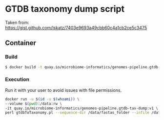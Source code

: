 # GTDB taxonomy dump script

Taken from: https://gist.github.com/lskatz/7403e9693a49cbb60c4a1cb2ce5c3475

## Container

### Build
```bash
$ docker build -t quay.io/microbiome-informatics/genomes-pipeline.gtdb-tax-dump:v1 .
```

### Execution

Run it with your user to avoid issues with file permissions.

```bash
docker run -u $(id -u $(whoami)) \
--volume $(pwd):/data:rw \
-it quay.io/microbiome-informatics/genomes-pipeline.gtdb-tax-dump:v1 \
perl gtdbToTaxonomy.pl --sequence-dir /data/fastas_folder --infile /data/gtdb.txt --outputdir /data/output
```
